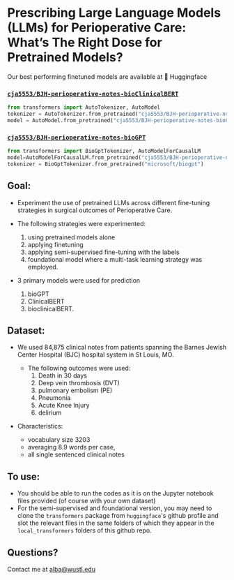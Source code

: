 # Prescribing Large Language Models (LLMs) for Perioperative Care: What’s The Right Dose for Pretrained Models?

Our best performing finetuned models are available at 🤗 Huggingface

### [`cja5553/BJH-perioperative-notes-bioClinicalBERT`](https://huggingface.co/cja5553/BJH-perioperative-notes-bioClinicalBERT)

```python
from transformers import AutoTokenizer, AutoModel
tokenizer = AutoTokenizer.from_pretrained("cja5553/BJH-perioperative-notes-bioClinicalBERT")
model = AutoModel.from_pretrained("cja5553/BJH-perioperative-notes-bioClinicalBERT")
```

### [`cja5553/BJH-perioperative-notes-bioGPT`](https://huggingface.co/cja5553/BJH-perioperative-notes-bioGPT)

```python
from transformers import BioGptTokenizer, AutoModelForCausalLM
model=AutoModelForCausalLM.from_pretrained("cja5553/BJH-perioperative-notes-bioGPT")
tokenizer = BioGptTokenizer.from_pretrained("microsoft/biogpt")
```

## Goal: 
- Experiment the use of pretrained LLMs across different fine-tuning strategies in surgical outcomes of Perioperative Care.
- The following strategies were experimented:
  1. using pretrained models alone
  2. applying finetuning
  3. applying semi-supervised fine-tuning with the labels
  4. foundational model where a multi-task learning strategy was employed.
 
     
- 3 primary models were used for prediction
  1. bioGPT
  2. ClinicalBERT
  3. bioclinicalBERT.

## Dataset:
- We used 84,875 clinical notes from patients spanning the Barnes Jewish Center Hospital (BJC) hospital system in St Louis, MO.
  - The following outcomes were used: 
    1. Death in 30 days
    2. Deep vein thrombosis (DVT)
    3. pulmonary embolism (PE)
    4. Pneumonia
    5. Acute Knee Injury
    6. delirium
  
 - Characteristics:
   - vocabulary size 3203
   - averaging 8.9 words per case,
   - all single sentenced clinical notes

## To use:
- You should be able to run the codes as it is on the Jupyter notebook files provided (of course with your own dataset)
- For the semi-supervised and foundational version, you may need to clone the `transformers` package from `huggingface`'s github profile and slot the relevant files in the same folders of which they appear in the `local_transformers` folders of this github repo.

## Questions? 
Contact me at alba@wustl.edu
